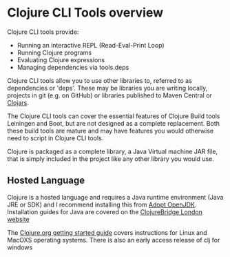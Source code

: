 # Clojure CLI Tools overview

Clojure CLI tools provide:
* Running an interactive REPL (Read-Eval-Print Loop)
* Running Clojure programs
* Evaluating Clojure expressions
* Managing dependencies via tools.deps

Clojure CLI tools allow you to use other libraries to, referred to as dependencies or 'deps'. These may be libraries you are writing locally, projects in git (e.g. on GitHub) or libraries published to Maven Central or [Clojars](https://clojars.org/).

The Clojure CLI tools can cover the essential features of Clojure Build tools Leiningen and Boot, but are not designed as a complete replacement.  Both these build tools are mature and may have features you would otherwise need to script in Clojure CLI tools.


Clojure is packaged as a complete library, a Java Virtual machine JAR file, that is simply included in the project like any other library you would use.

## Hosted Language
Clojure is a hosted language and requires a Java runtime environment (Java JRE or SDK) and I recommend installing this from [Adopt OpenJDK](https://adoptopenjdk.net/).  Installation guides for Java are covered on the [ClojureBridge London website](https://clojurebridgelondon.github.io/workshop/development-tools/java.html)

The [Clojure.org getting started guide](https://clojure.org/guides/getting_started) covers instructions for Linux and MacOXS operating systems.  There is also an early access release of clj for windows
